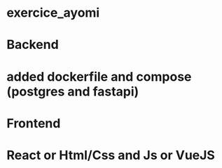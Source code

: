 # exercice_ayomi
# Backend
# added dockerfile and compose (postgres and fastapi)

# Frontend
# React or Html/Css and Js or VueJS